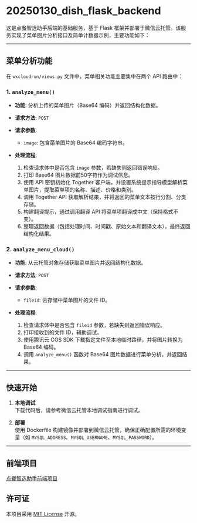 # 20250130_dish_flask_backend

这是点餐智选助手后端的基础服务，基于 Flask 框架并部署于微信云托管。该服务实现了菜单图片分析接口及简单计数器示例，主要功能如下：

---

## 菜单分析功能

在 `wxcloudrun/views.py` 文件中，菜单相关功能主要集中在两个 API 路由中：

### 1. `analyze_menu()`

- **功能**: 分析上传的菜单图片（Base64 编码）并返回结构化数据。
- **请求方法**: `POST`
- **请求参数**:  
  - `image`: 包含菜单图片的 Base64 编码字符串。

- **处理流程**:
  1. 检查请求体中是否包含 `image` 参数，若缺失则返回错误响应。
  2. 打印 Base64 图片数据前50字符作为调试信息。
  3. 使用 API 密钥初始化 Together 客户端，并设置系统提示指导模型解析菜单图片，提取菜单项的名称、描述、价格和类别。
  4. 调用 Together API 获取解析结果，并将返回的菜单文本按行分割、分类存储。
  5. 构建翻译提示，通过调用翻译 API 将菜单项翻译成中文（保持格式不变）。
  6. 整理返回数据（包括处理时间、时间戳、原始文本和翻译文本），最终返回结构化结果。

### 2. `analyze_menu_cloud()`

- **功能**: 从云托管对象存储获取菜单图片并返回结构化数据。
- **请求方法**: `POST`
- **请求参数**:  
  - `fileid`: 云存储中菜单图片的文件 ID。

- **处理流程**:
  1. 检查请求体中是否包含 `fileid` 参数，若缺失则返回错误响应。
  2. 打印接收到的文件 ID，辅助调试。
  3. 使用腾讯云 COS SDK 下载指定文件至本地临时路径，并将图片转换为 Base64 编码。
  4. 调用 `analyze_menu()` 函数对 Base64 图片数据进行菜单分析，并返回结果。

---

## 快速开始

1. **本地调试**  
   下载代码后，请参考微信云托管本地调试指南进行调试。

2. **部署**  
   使用 Dockerfile 构建镜像并部署到微信云托管，确保正确配置所需的环境变量（如 `MYSQL_ADDRESS`、`MYSQL_USERNAME`、`MYSQL_PASSWORD`）。

---

## 前端项目

[点餐智选助手前端项目](https://github.com/ryan0980/20250123_dish_frontend_mini)



## 许可证

本项目采用 [MIT License](LICENSE) 开源。
